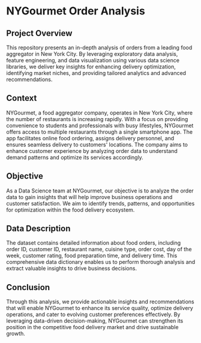 # NYGourmet Order Analysis

## Project Overview

This repository presents an in-depth analysis of orders from a leading food aggregator in New York City. By leveraging exploratory data analysis, feature engineering, and data visualization using various data science libraries, we deliver key insights for enhancing delivery optimization, identifying market niches, and providing tailored analytics and advanced recommendations.

## Context

NYGourmet, a food aggregator company, operates in New York City, where the number of restaurants is increasing rapidly. With a focus on providing convenience to students and professionals with busy lifestyles, NYGourmet offers access to multiple restaurants through a single smartphone app. The app facilitates online food ordering, assigns delivery personnel, and ensures seamless delivery to customers' locations. The company aims to enhance customer experience by analyzing order data to understand demand patterns and optimize its services accordingly.

## Objective

As a Data Science team at NYGourmet, our objective is to analyze the order data to gain insights that will help improve business operations and customer satisfaction. We aim to identify trends, patterns, and opportunities for optimization within the food delivery ecosystem.

## Data Description

The dataset contains detailed information about food orders, including order ID, customer ID, restaurant name, cuisine type, order cost, day of the week, customer rating, food preparation time, and delivery time. This comprehensive data dictionary enables us to perform thorough analysis and extract valuable insights to drive business decisions.

## Conclusion

Through this analysis, we provide actionable insights and recommendations that will enable NYGourmet to enhance its service quality, optimize delivery operations, and cater to evolving customer preferences effectively. By leveraging data-driven decision-making, NYGourmet can strengthen its position in the competitive food delivery market and drive sustainable growth.
